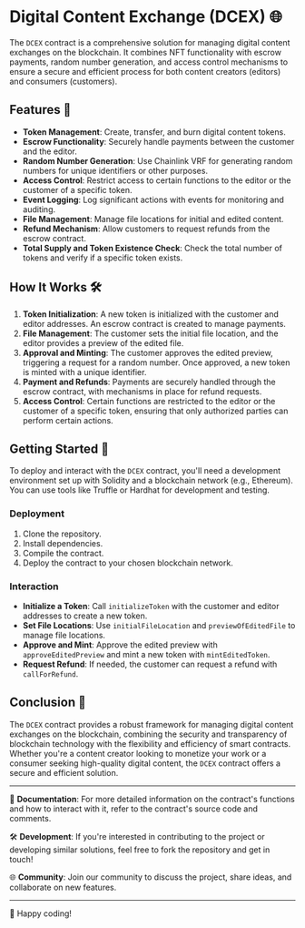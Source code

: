 # Digital Content Exchange (DCEX) 🌐

The `DCEX` contract is a comprehensive solution for managing digital content exchanges on the blockchain. It combines NFT functionality with escrow payments, random number generation, and access control mechanisms to ensure a secure and efficient process for both content creators (editors) and consumers (customers).

## Features 🌟

- **Token Management**: Create, transfer, and burn digital content tokens.
- **Escrow Functionality**: Securely handle payments between the customer and the editor.
- **Random Number Generation**: Use Chainlink VRF for generating random numbers for unique identifiers or other purposes.
- **Access Control**: Restrict access to certain functions to the editor or the customer of a specific token.
- **Event Logging**: Log significant actions with events for monitoring and auditing.
- **File Management**: Manage file locations for initial and edited content.
- **Refund Mechanism**: Allow customers to request refunds from the escrow contract.
- **Total Supply and Token Existence Check**: Check the total number of tokens and verify if a specific token exists.

## How It Works 🛠️

1. **Token Initialization**: A new token is initialized with the customer and editor addresses. An escrow contract is created to manage payments.
2. **File Management**: The customer sets the initial file location, and the editor provides a preview of the edited file.
3. **Approval and Minting**: The customer approves the edited preview, triggering a request for a random number. Once approved, a new token is minted with a unique identifier.
4. **Payment and Refunds**: Payments are securely handled through the escrow contract, with mechanisms in place for refund requests.
5. **Access Control**: Certain functions are restricted to the editor or the customer of a specific token, ensuring that only authorized parties can perform certain actions.

## Getting Started 🚀

To deploy and interact with the `DCEX` contract, you'll need a development environment set up with Solidity and a blockchain network (e.g., Ethereum). You can use tools like Truffle or Hardhat for development and testing.

### Deployment

1. Clone the repository.
2. Install dependencies.
3. Compile the contract.
4. Deploy the contract to your chosen blockchain network.

### Interaction

- **Initialize a Token**: Call `initializeToken` with the customer and editor addresses to create a new token.
- **Set File Locations**: Use `initialFileLocation` and `previewOfEditedFile` to manage file locations.
- **Approve and Mint**: Approve the edited preview with `approveEditedPreview` and mint a new token with `mintEditedToken`.
- **Request Refund**: If needed, the customer can request a refund with `callForRefund`.

## Conclusion 🎉

The `DCEX` contract provides a robust framework for managing digital content exchanges on the blockchain, combining the security and transparency of blockchain technology with the flexibility and efficiency of smart contracts. Whether you're a content creator looking to monetize your work or a consumer seeking high-quality digital content, the `DCEX` contract offers a secure and efficient solution.

---

📝 **Documentation**: For more detailed information on the contract's functions and how to interact with it, refer to the contract's source code and comments.

🛠️ **Development**: If you're interested in contributing to the project or developing similar solutions, feel free to fork the repository and get in touch!

🌐 **Community**: Join our community to discuss the project, share ideas, and collaborate on new features.

---

🚀 Happy coding! 